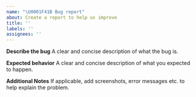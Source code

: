 ```yaml
---
name: "\U0001F41B Bug report"
about: Create a report to help us improve
title: ''
labels: ''
assignees: ''
---
```


**Describe the bug**
A clear and concise description of what the bug is.

**Expected behavior**
A clear and concise description of what you expected to happen.

**Additional Notes**
If applicable, add screenshots, error messages etc. to help explain the problem.
